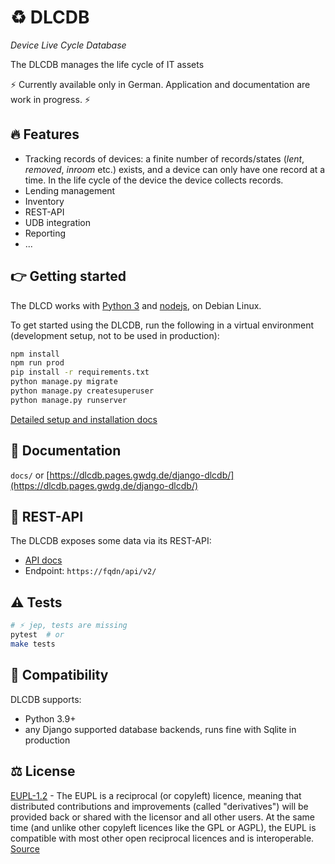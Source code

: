 # ♻ DLCDB

*Device Live Cycle Database*

The DLCDB manages the life cycle of IT assets

⚡ Currently available only in German. Application and documentation are work in progress. ⚡


## 🔥 Features

- Tracking records of devices: a finite number of records/states (*lent*, *removed*, *inroom* etc.) exists, and a device can only have one record at a time. In the life cycle of the device the device collects records.
- Lending management
- Inventory
- REST-API
- UDB integration
- Reporting
- ...

## 👉 Getting started

The DLCD works with [Python 3](https://www.python.org/downloads/) and [nodejs](https://nodejs.org/en/download/), on Debian Linux.

To get started using the DLCDB, run the following in a virtual environment (development setup, not to be used in production):

```bash
npm install
npm run prod
pip install -r requirements.txt
python manage.py migrate
python manage.py createsuperuser
python manage.py runserver
```

[Detailed setup and installation docs](https://dlcdb.pages.gwdg.de/django-dlcdb/betrieb/setup.html)

## 📖 Documentation

`docs/` or [https://dlcdb.pages.gwdg.de/django-dlcdb/](https://dlcdb.pages.gwdg.de/django-dlcdb/)


## 📡 REST-API

The DLCDB exposes some data via its REST-API:

* [API docs](https://dlcdb.pages.gwdg.de/django-dlcdb/betrieb/api.html)
* Endpoint: `https://fqdn/api/v2/`


## ⚠️ Tests

```bash
# ⚡ jep, tests are missing
pytest  # or
make tests
```


## 📌 Compatibility

DLCDB supports:

- Python 3.9+
- any Django supported database backends, runs fine with Sqlite in production


## ⚖️ License

[EUPL-1.2](https://gitlab.gwdg.de/t.breitner/django-dlcdb/-/blob/main/LICENSE) - The EUPL is a reciprocal (or copyleft) licence, meaning that distributed contributions and improvements (called "derivatives") will be provided back or shared with the licensor and all other users. At the same time (and unlike other copyleft licences like the GPL or AGPL), the EUPL is compatible with most other open reciprocal licences and is interoperable. [Source](https://joinup.ec.europa.eu/collection/eupl/introduction-eupl-licence)
